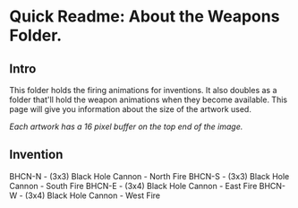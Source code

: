 # Quick Readme: About the Weapons Folder.

## Intro

This folder holds the firing animations for inventions. It also doubles as a folder that'll hold the weapon animations when they become available. This page will give you information about the size of the artwork used. 

*Each artwork has a 16 pixel buffer on the top end of the image.*

## Invention

BHCN-N - (3x3) Black Hole Cannon - North Fire
BHCN-S - (3x3) Black Hole Cannon - South Fire
BHCN-E - (3x4) Black Hole Cannon - East Fire
BHCN-W - (3x4) Black Hole Cannon - West Fire


